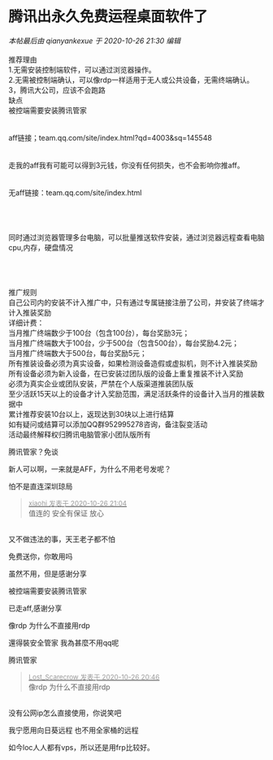 # 腾讯出永久免费运程桌面软件了


<i class="pstatus"> 本帖最后由 qianyankexue 于 2020-10-26 21:30 编辑 </i><br />
<br />
推荐理由<br />
1.无需安装控制端软件，可以通过浏览器操作。<br />
2.无需被控制端确认，可以像rdp一样适用于无人或公共设备，无需终端确认。<br />
3，腾讯大公司，应该不会跑路<br />
缺点<br />
被控端需要安装腾讯管家<br />
<br />
<br />
aff链接；team.qq.com/site/index.html?qd=4003&amp;sq=145548<br />
&nbsp;&nbsp;<br />
<br />
走我的aff我有可能可以得到3元钱，你没有任何损失，也不会影响你推aff。<br />
<br />
<br />
无aff链接：team.qq.com/site/index.html<br />
<br />
<br />
<img id="aimg_qvNWz" onclick="zoom(this, this.src, 0, 0, 0)" class="zoom" src="https://www.png8.com/imgs/2020/10/6f4730cf72e20f20.png" onmouseover="img_onmouseoverfunc(this)" onload="thumbImg(this)" border="0" alt="" /><br />
<br />
<br />
同时通过浏览器管理多台电脑，可以批量推送软件安装，通过浏览器远程查看电脑cpu,内存，硬盘情况<br />
<br />
<br />
<br />
<br />
推广规则<br />
自己公司内的安装不计入推广中，只有通过专属链接注册了公司，并安装了终端才计入推装奖励<br />
详细计费：<br />
当月推广终端数少于100台（包含100台），每台奖励3元；<br />
当月推广终端数大于100台，少于500台（包含500台），每台奖励4.2元；<br />
当月推广终端数大于500台，每台奖励5元；<br />
所有推装设备必须为真实设备，如果检测设备造假或虚拟机，则不计入推装奖励<br />
所有设备必须为新入设备，在已安装过团队版的设备上重复推装不计入奖励<br />
必须为真实企业或团队安装，严禁在个人版渠道推装团队版<br />
至少活跃15天以上的设备才计入奖励范围，满足活跃条件的设备计入当月的推装数据中<br />
累计推荐安装10台以上，返现达到30块以上进行结算<br />
如有疑问或结算可以添加QQ群952995278咨询，备注裂变活动<br />
活动最终解释权归腾讯电脑管家小团队版所有

腾讯管家？免谈

新人可以啊，一来就是AFF，为什么不用老号发呢？

怕不是直连深圳琼局

<div class="quote"><blockquote><font size="2"><a href="https://www.hostloc.com/forum.php?mod=redirect&amp;goto=findpost&amp;pid=9355968&amp;ptid=758721" target="_blank"><font color="#999999">xiaohi 发表于 2020-10-26 21:04</font></a></font><br />
值连的 安全有保证 放心</blockquote></div><br />
又不做违法的事，天王老子都不怕

免费送你，你敢用吗 <img src="static/image/smiley/default/lol.gif" smilieid="12" border="0" alt="" />

虽然不用，但是感谢分享

被控端需要安装腾讯管家<img id="aimg_P6H6s" onclick="zoom(this, this.src, 0, 0, 0)" class="zoom" src="https://cdn.jsdelivr.net/gh/hishis/forum-master/public/images/patch.gif" onmouseover="img_onmouseoverfunc(this)" onload="thumbImg(this)" border="0" alt="" />

已走aff,感谢分享

像rdp 为什么不直接用rdp

還得裝安全管家 我為甚麼不用qq呢<img src="static/image/smiley/default/lol.gif" smilieid="12" border="0" alt="" />

腾讯管家 <img src="static/image/smiley/default/lol.gif" smilieid="12" border="0" alt="" /><img src="static/image/smiley/default/lol.gif" smilieid="12" border="0" alt="" /><img src="static/image/smiley/default/lol.gif" smilieid="12" border="0" alt="" /><img src="static/image/smiley/default/lol.gif" smilieid="12" border="0" alt="" /><img src="static/image/smiley/default/lol.gif" smilieid="12" border="0" alt="" />

<div class="quote"><blockquote><font size="2"><a href="https://www.hostloc.com/forum.php?mod=redirect&amp;goto=findpost&amp;pid=9355886&amp;ptid=758721" target="_blank"><font color="#999999">Lost_Scarecrow 发表于 2020-10-26 20:46</font></a></font><br />
像rdp 为什么不直接用rdp</blockquote></div><br />
没有公网ip怎么直接使用，你说笑吧

我宁愿用向日葵远程 也不用全家桶的远程

如今loc人人都有vps，所以还是用frp比较好。
